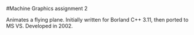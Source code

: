 
#Machine Graphics assignment 2

Animates a flying plane. Initially written for Borland C++ 3.11, then ported to MS VS.
Developed in 2002.